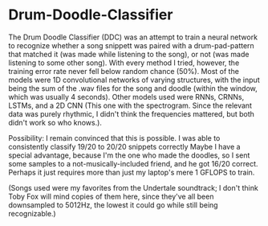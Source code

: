 # Drum-Doodle-Classifier
The Drum Doodle Classifier (DDC) was an attempt to train a neural network to recognize whether a song snippett was paired with a drum-pad-pattern that matched it (was made while listening to the song), or not (was made listening to some other song). With every method I tried, however, the training error rate never fell below random chance (50%). Most of the models were 1D convolutional networks of varying structures, with the input being the sum of the .wav files for the song and doodle (within the window, which was usually 4 seconds). Other models used were RNNs, CRNNs, LSTMs, and a 2D CNN (This one with the spectrogram. Since the relevant data was purely rhythmic, I didn't think the frequencies mattered, but both didn't work so who knows.).
 
Possibility: 
I remain convinced that this is possible. I was able to consistently classify 19/20 to 20/20 snippets correctly Maybe I have a special advantage, because I'm the one who made the doodles, so I sent some samples to a not-musically-included friend, and he got 16/20 correct. Perhaps it just requires more than just my laptop's mere 1 GFLOPS to train. 

(Songs used were my favorites from the Undertale soundtrack; I don't think Toby Fox will mind copies of them here, since they've all been downsampled to 5012Hz, the lowest it could go while still being recognizable.)
